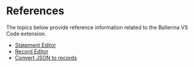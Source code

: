 # References

The topics below provide reference information related to the Ballerina VS Code extension.

- [Statement Editor](/references/statement-editor/)
- [Record Editor](/references/record-editor/)
- [Convert JSON to records](/references/convert-json-to-records/)